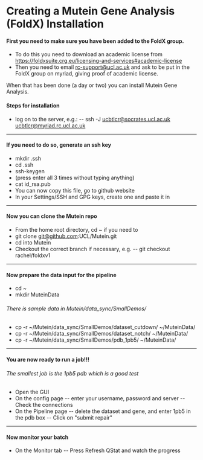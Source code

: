 # Creating a Mutein Gene Analysis (FoldX) Installation

#### First you need to make sure you have been added to the FoldX group.
- To do this you need to download an academic license from https://foldxsuite.crg.eu/licensing-and-services#academic-license
- Then you need to email rc-support@ucl.ac.uk and ask to be put in the FoldX group on myriad, giving proof of academic license.

When that has been done (a day or two) you can install Mutein Gene Analysis.

#### Steps for installation
- log on to the server, e.g.:
-- ssh -J ucbtlcr@socrates.ucl.ac.uk ucbtlcr@myriad.rc.ucl.ac.uk
------------------------
####  If you need to do so, generate an ssh key
- mkdir .ssh
- cd .ssh
- ssh-keygen
- (press enter all 3 times without typing anything)
- cat id_rsa.pub
- You can now copy this file, go to github website
- In your Settings/SSH and GPG keys, create one and paste it in
------------------------
#### Now you can clone the Mutein repo
- From the home root directory, cd ~ if you need to
- git clone git@github.com:UCL/Mutein.git
- cd into Mutein
- Checkout the correct branch if necessary, e.g.
-- git checkout rachel/foldxv1
------------------------
#### Now prepare the data input for the pipeline
- cd ~
- mkdir MuteinData
###### There is sample data in Mutein/data_sync/SmallDemos/
- cp -r ~/Mutein/data_sync/SmallDemos/dataset_cutdown/ ~/MuteinData/
- cp -r ~/Mutein/data_sync/SmallDemos/dataset_notch/ ~/MuteinData/
- cp -r ~/Mutein/data_sync/SmallDemos/pdb_1pb5/ ~/MuteinData/
------------------------
#### You are now ready to run a job!!!
###### The smallest job is the 1pb5 pdb which is a good test
- Open the GUI
- On the config page 
-- enter your username, password and server
-- Check the connections
- On the Pipeline page
-- delete the dataset and gene, and enter 1pb5 in the pdb box
-- Click on "submit repair"
------------------------------
#### Now monitor your batch
- On the Monitor tab
-- Press Refresh QStat and watch the progress


